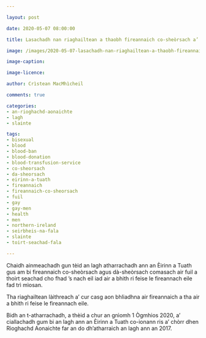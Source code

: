 ```yaml
---

layout: post

date: 2020-05-07 08:00:00

title: Lasachadh nan riaghailtean a thaobh fireannaich co-sheòrsach a’ toirt seachad fala ann an Èirinn a Tuath

image: /images/2020-05-07-lasachadh-nan-riaghailtean-a-thaobh-fireannaich-co-sheorsach-a-toirt-seachad-fala-ann-an-eirinn-a-tuath.JPG

image-caption:

image-licence:

author: Crìstean MacMhìcheil

comments: true

categories:
- an-rioghachd-aonaichte
- lagh
- slainte

tags:
- bisexual
- blood
- blood-ban
- blood-donation
- blood-transfusion-service
- co-sheorsach
- da-sheorsach
- eirinn-a-tuath
- fireannaich
- fireannaich-co-sheorsach
- fuil
- gay
- gay-men
- health
- men
- northern-ireland
- seirbheis-na-fala
- slainte
- toirt-seachad-fala

---
```


Chaidh ainmeachadh gun tèid an lagh atharrachadh ann an Èirinn a Tuath gus am bi fireannaich co-sheòrsach agus dà-sheòrsach comasach air fuil a thoirt seachad cho fhad ’s nach eil iad air a bhith ri feise le fireannach eile fad trì mìosan.

<!--more-->

Tha riaghailtean làithreach a’ cur casg aon bhliadhna air fireannaich a tha air a bhith ri feise le fireannach eile.

Bidh an t-atharrachadh, a thèid a chur an gnìomh 1 Ògmhios 2020, a’ ciallachadh gum bi an lagh ann an Èirinn a Tuath co-ionann ris a’ chòrr dhen Rìoghachd Aonaichte far an do dh’atharraich an lagh ann an 2017.